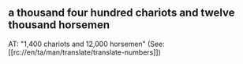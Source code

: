 ## a thousand four hundred chariots and twelve thousand horsemen ##

AT: "1,400 chariots and 12,000 horsemen" (See: [[rc://en/ta/man/translate/translate-numbers]])